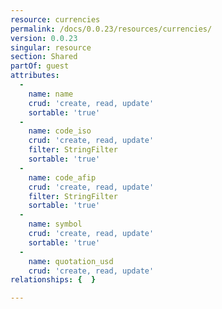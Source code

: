 ```yaml
---
resource: currencies
permalink: /docs/0.0.23/resources/currencies/
version: 0.0.23
singular: resource
section: Shared
partOf: guest
attributes:
  -
    name: name
    crud: 'create, read, update'
    sortable: 'true'
  -
    name: code_iso
    crud: 'create, read, update'
    filter: StringFilter
    sortable: 'true'
  -
    name: code_afip
    crud: 'create, read, update'
    filter: StringFilter
    sortable: 'true'
  -
    name: symbol
    crud: 'create, read, update'
    sortable: 'true'
  -
    name: quotation_usd
    crud: 'create, read, update'
relationships: {  }

---
```

